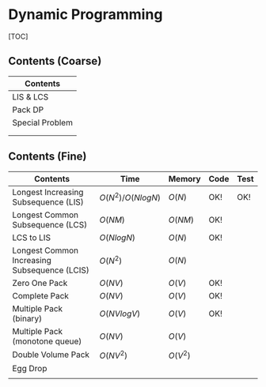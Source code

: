 # Dynamic Programming



[TOC]

## Contents (Coarse)

| Contents        |
| --------------- |
| LIS & LCS       |
| Pack DP         |
| Special Problem |
|                 |
|                 |





## Contents (Fine)

| Contents                                     | Time               | Memory   | Code | Test |
| -------------------------------------------- | ------------------ | -------- | ---- | ---- |
| Longest Increasing Subsequence (LIS)         | $O(N^2) /O(NlogN)$ | $O(N)$   | OK!  | OK!  |
| Longest Common Subsequence (LCS)             | $O(NM)$            | $O(NM)$  | OK!  |      |
| LCS to LIS                                   | $O(NlogN)$         | $O(N)$   | OK!  |      |
| Longest Common Increasing Subsequence (LCIS) | $O(N^2)$           | $O(N)$   |      |      |
| Zero One Pack                                | $O(NV)$            | $O(V)$   | OK!  |      |
| Complete Pack                                | $O(NV)$            | $O(V)$   | OK!  |      |
| Multiple Pack (binary)                       | $O(NVlogV)$        | $O(V)$   | OK!  |      |
| Multiple Pack (monotone queue)               | $O(NV)$            | $O(V)$   |      |      |
| Double Volume Pack                           | $O(NV^2)$          | $O(V^2)$ |      |      |
| Egg Drop                                     |                    |          |      |      |
|                                              |                    |          |      |      |




